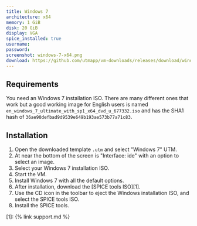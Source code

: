 ```yaml
---
title: Windows 7
architecture: x64
memory: 1 GiB
disk: 20 GiB
display: VGA
spice_installed: true
username:
password:
screenshot: windows-7-x64.png
download: https://github.com/utmapp/vm-downloads/releases/download/windows-template/windows-7-x64-utm.zip
---
```


## Requirements
You need an Windows 7 installation ISO. There are many different ones that work but a good working image for English users is named `en_windows_7_ultimate_with_sp1_x64_dvd_u_677332.iso` and has the SHA1 hash of `36ae90defbad9d9539e649b193ae573b77a71c83`.

## Installation
1. Open the downloaded template `.utm` and select "Windows 7" UTM.
2. At near the bottom of the screen is "Interface: ide" with an option to select an image.
3. Select your Windows 7 installation ISO.
4. Start the VM.
5. Install Windows 7 with all the default options.
6. After installation, download the [SPICE tools ISO][1].
7. Use the CD icon in the toolbar to eject the Windows installation ISO, and select the SPICE tools ISO.
8. Install the SPICE tools.


[1]: {% link support.md %}